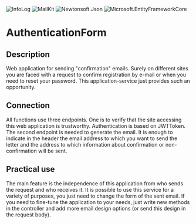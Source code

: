 ![InfoLog](https://img.shields.io/badge/InfoLog-1.0.2-orange)
![MailKit](https://img.shields.io/badge/MailKit-3.1.1-yellow)
![Newtonsoft.Json](https://img.shields.io/badge/Newtonsoft.Json-13.0.1-orange)
![Microsoft.EntityFrameworkCore](https://img.shields.io/badge/Microsoft.EntityFrameworkCore-6.0.0-informational)

# AuthenticationForm

## Description

Web application for sending "confirmation" emails. 
Surely on different sites you are faced with a request to confirm registration by e-mail or when you need to reset your password.
This application-service just provides such an opportunity.

## Connection

All functions use three endpoints. One is to verify that the site accessing this web application is trustworthy. 
Authentication is based on JWTToken. The second endpoint is needed to generate the email. It is enough 
to indicate in the header the email address to which you want to send the letter and the address to 
which information about confirmation or non-confirmation will be sent.

## Practical use

The main feature is the independence of this application from who sends the request and who receives it. 
It is possible to use this service for a variety of purposes, you just need to change the form of the sent email.
If you need to fine-tune the application to your needs, just write new 
methods in the controller and add more email design options (or send this design in the request body).
